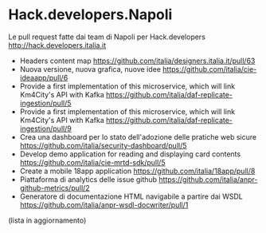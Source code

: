 # Hack.developers.Napoli
Le pull request fatte dai team di Napoli per Hack.developers http://hack.developers.italia.it 

* Headers content map https://github.com/italia/designers.italia.it/pull/63
* Nuova versione, nuova grafica, nuove idee https://github.com/italia/cie-ideaapp/pull/6
* Provide a first implementation of this microservice, which will link Km4City's API with Kafka https://github.com/italia/daf-replicate-ingestion/pull/5
* Provide a first implementation of this microservice, which will link Km4City's API with Kafka https://github.com/italia/daf-replicate-ingestion/pull/9
* Crea una dashboard per lo stato dell'adozione delle pratiche web sicure https://github.com/italia/security-dashboard/pull/5
* Develop demo application for reading and displaying card contents https://github.com/italia/cie-mrtd-sdk/pull/5
* Create a mobile 18app application https://github.com/italia/18app/pull/8
* Piattaforma di analytics delle issue github https://github.com/italia/anpr-github-metrics/pull/2
* Generatore di documentazione HTML navigabile a partire dai WSDL https://github.com/italia/anpr-wsdl-docwriter/pull/1

(lista in aggiornamento)
